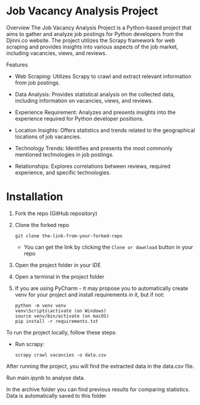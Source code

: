 # Job Vacancy Analysis Project
Overview
The Job Vacancy Analysis Project is a Python-based project that aims to gather and analyze job postings for Python developers from the Djinni.co website. The project utilizes the Scrapy framework for web scraping and provides insights into various aspects of the job market, including vacancies, views, and reviews.

Features
- Web Scraping: Utilizes Scrapy to crawl and extract relevant information from job postings.

- Data Analysis: Provides statistical analysis on the collected data, including information on vacancies, views, and reviews.

- Experience Requirement: Analyzes and presents insights into the experience required for Python developer positions.

- Location Insights: Offers statistics and trends related to the geographical locations of job vacancies.

- Technology Trends: Identifies and presents the most commonly mentioned technologies in job postings.

- Relationships: Explores correlations between reviews, required experience, and specific technologies.

# Installation
1. Fork the repo (GitHub repository)
2. Clone the forked repo
    ```
    git clone the-link-from-your-forked-repo
    ```
    - You can get the link by clicking the `Clone or download` button in your repo
3. Open the project folder in your IDE
4. Open a terminal in the project folder

5. If you are using PyCharm - it may propose you to automatically create venv for your project 
    and install requirements in it, but if not:
    ```
    python -m venv venv
    venv\Scripts\activate (on Windows)
    source venv/bin/activate (on macOS)
    pip install -r requirements.txt
    ```

To run the project locally, follow these steps:
- Run scrapy:
    ```
    scrapy crawl vacancies -o data.csv
    ```
After running the project, you will find the extracted data in the data.csv file.

Run main.ipynb to analyse data.

In the archive folder you can find previous results for comparing statistics.
Data is automatically saved to this folder



